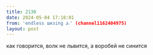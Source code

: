 ```yaml
---
title: 2130
date: 2024-05-04 17:18:01
from: 'endless шизing ⍼' (channel1162404975)
layout: post
---
```


как говорится, волк не львится, а воробей не синится

